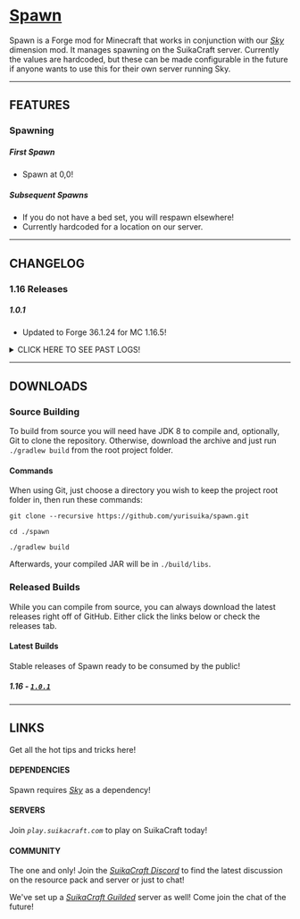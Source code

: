 # [Spawn](http://suikacraft.com)

Spawn is a Forge mod for Minecraft that works in conjunction with our *[Sky](https://github.com/yurisuika/Sky)* dimension mod. It manages spawning on the SuikaCraft server. Currently the values are hardcoded, but these can be made configurable in the future if anyone wants to use this for their own server running Sky.

---

## FEATURES

### Spawning

##### First Spawn

* Spawn at 0,0!

##### Subsequent Spawns

* If you do not have a bed set, you will respawn elsewhere!
* Currently hardcoded for a location on our server.

---

## CHANGELOG

### 1.16 Releases

##### 1.0.1

* Updated to Forge 36.1.24 for MC 1.16.5!

<details><summary>
CLICK HERE TO SEE PAST LOGS!
</summary>

##### 1.0.0

* Initial release!
</details>

---

## DOWNLOADS

### Source Building

To build from source you will need have JDK 8 to compile and, optionally, Git to clone the repository. Otherwise, download the archive and just run `./gradlew build` from the root project folder.

#### Commands

When using Git, just choose a directory you wish to keep the project root folder in, then run these commands:

```shell script
git clone --recursive https://github.com/yurisuika/spawn.git

cd ./spawn

./gradlew build
```

Afterwards, your compiled JAR will be in `./build/libs`.

### Released Builds

While you can compile from source, you can always download the latest releases right off of GitHub. Either click the links below or check the releases tab.

#### Latest Builds

Stable releases of Spawn ready to be consumed by the public!

##### 1.16 - [*`1.0.1`*](https://github.com/yurisuika/Spawn/releases/download/1.0.1/spawn-1.16.5-1.0.1.jar)

---

## LINKS

Get all the hot tips and tricks here!

#### DEPENDENCIES

Spawn requires *[Sky](https://github.com/yurisuika/Sky)* as a dependency!

#### SERVERS

Join *`play.suikacraft.com`* to play on SuikaCraft today!

#### COMMUNITY

The one and only! Join the *[SuikaCraft Discord](https://discord.gg/0zdNEkQle7Qg9C1H)* to find the latest discussion on the resource pack and server or just to chat!

We've set up a *[SuikaCraft Guilded](https://www.guilded.gg/i/Z2yNYwAk)* server as well! Come join the chat of the future!
